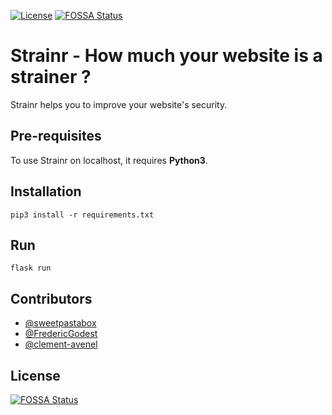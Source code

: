 [![License](https://img.shields.io/badge/License-Apache%202.0-blue.svg)](https://opensource.org/licenses/Apache-2.0)
[![FOSSA Status](https://app.fossa.com/api/projects/git%2Bgithub.com%2Fclement-avenel%2Fstrainr.svg?type=shield)](https://app.fossa.com/projects/git%2Bgithub.com%2Fclement-avenel%2Fstrainr?ref=badge_shield)

# Strainr - How much your website is a strainer ?
Strainr helps you to improve your website's security.

## Pre-requisites
To use Strainr on localhost, it requires **Python3**.

## Installation
```
pip3 install -r requirements.txt
```

## Run
```
flask run
```

## Contributors
- [@sweetpastabox](https://github.com/sweetpastabox)
- [@FredericGodest](https://github.com/FredericGodest)
- [@clement-avenel](https://github.com/clement-avenel)


## License
[![FOSSA Status](https://app.fossa.com/api/projects/git%2Bgithub.com%2Fclement-avenel%2Fstrainr.svg?type=large)](https://app.fossa.com/projects/git%2Bgithub.com%2Fclement-avenel%2Fstrainr?ref=badge_large)